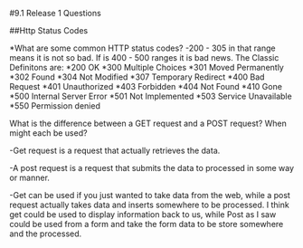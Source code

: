#9.1 Release 1 Questions

##Http Status Codes

*What are some common HTTP status codes?
-200 - 305 in that range means it is not so bad.  If is 400 - 500 ranges it is bad news.  The Classic Definitons are:
*200 OK
*300 Multiple Choices
*301 Moved Permanently
*302 Found
*304 Not Modified
*307 Temporary Redirect
*400 Bad Request
*401 Unauthorized
*403 Forbidden
*404 Not Found
*410 Gone
*500 Internal Server Error
*501 Not Implemented
*503 Service Unavailable
*550 Permission denied

What is the difference between a GET request and a POST request? When might each be used?

-Get request is a request that actually retrieves the data.

-A post request is a request that submits the data to processed in some way or manner.

-Get can be used if you just wanted to take data from the web, while a post request actually takes data and inserts somewhere to be processed.  I think get could be used to display information back to us, while Post as I saw could be used from a form and take the form data to be store somewhere and the processed.
